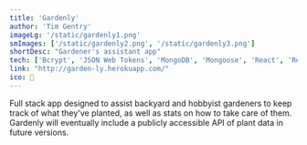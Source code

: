 ```yaml
---
title: 'Gardenly'
author: 'Tim Gentry'
imageLg: '/static/gardenly1.png'
smImages: ['/static/gardenly2.png', '/static/gardenly3.png']
shortDesc: "Gardener's assistant app"
tech: ['Bcrypt', 'JSON Web Tokens', 'MongoDB', 'Mongoose', 'React', 'Redux', 'Express', 'Axios', 'Node', 'Heroku']
link: "http://garden-ly.herokuapp.com/"
ico: 🌱
---
```


Full stack app designed to assist backyard and hobbyist gardeners to keep track of what they've planted, as well as stats on how to take care of them. Gardenly will eventually include a publicly accessible API of plant data in future versions.